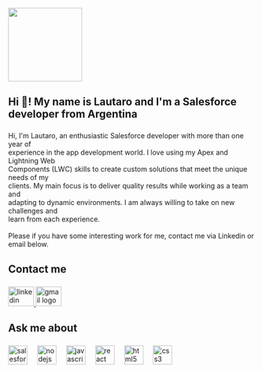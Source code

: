 <br clear="both">

<div align="left">
  <img height="150" src="https://media2.giphy.com/media/OQqWf1JGkgxVgqYv0u/giphy.gif?cid=ecf05e4762oeqof5f00f903dmv6mqzsagq6zy8i6pbtexho0&ep=v1_gifs_search&rid=giphy.gif&ct=g"  />
</div>

###

<h2 align="left">Hi 👋! My name is Lautaro and I'm a Salesforce developer from Argentina</h2>

###

<p align="left">Hi, I'm Lautaro, an enthusiastic Salesforce developer with more than one year of<br>experience in the app development world. I love using my Apex and Lightning Web<br>Components (LWC) skills to create custom solutions that meet the unique needs of my<br>clients. My main focus is to deliver quality results while working as a team and<br>adapting to dynamic environments. I am always willing to take on new challenges and<br>learn from each experience.<br><br>Please if you have some interesting work for me, contact me via Linkedin or email below.</p>

###

<h2 align="left">Contact me</h2>

###

<div align="left">
  <a href="https://www.linkedin.com/in/manfiolautaro/" target="_blank">
    <img src="https://raw.githubusercontent.com/maurodesouza/profile-readme-generator/master/src/assets/icons/social/linkedin/default.svg" width="52" height="40" alt="linkedin logo"  />
  </a>
  <a href="mailto:manfiolautaro@gmail.com" target="_blank">
    <img src="https://raw.githubusercontent.com/maurodesouza/profile-readme-generator/master/src/assets/icons/social/gmail/default.svg" width="52" height="40" alt="gmail logo"  />
  </a>
</div>

###

<h2 align="left">Ask me about</h2>

###

<div align="left">
  <img src="https://cdn.jsdelivr.net/gh/devicons/devicon/icons/salesforce/salesforce-original.svg" height="39" alt="salesforce logo"  />
  <img width="12" />
  <img src="https://cdn.jsdelivr.net/gh/devicons/devicon/icons/nodejs/nodejs-original.svg" height="39" alt="nodejs logo"  />
  <img width="12" />
  <img src="https://cdn.jsdelivr.net/gh/devicons/devicon/icons/javascript/javascript-original.svg" height="39" alt="javascript logo"  />
  <img width="12" />
  <img src="https://cdn.jsdelivr.net/gh/devicons/devicon/icons/react/react-original.svg" height="39" alt="react logo"  />
  <img width="12" />
  <img src="https://cdn.jsdelivr.net/gh/devicons/devicon/icons/html5/html5-original.svg" height="39" alt="html5 logo"  />
  <img width="12" />
  <img src="https://cdn.jsdelivr.net/gh/devicons/devicon/icons/css3/css3-original.svg" height="39" alt="css3 logo"  />
</div>
